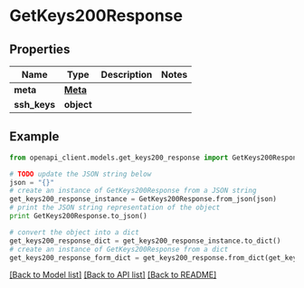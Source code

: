 # GetKeys200Response


## Properties
Name | Type | Description | Notes
------------ | ------------- | ------------- | -------------
**meta** | [**Meta**](Meta.md) |  | 
**ssh_keys** | **object** |  | 

## Example

```python
from openapi_client.models.get_keys200_response import GetKeys200Response

# TODO update the JSON string below
json = "{}"
# create an instance of GetKeys200Response from a JSON string
get_keys200_response_instance = GetKeys200Response.from_json(json)
# print the JSON string representation of the object
print GetKeys200Response.to_json()

# convert the object into a dict
get_keys200_response_dict = get_keys200_response_instance.to_dict()
# create an instance of GetKeys200Response from a dict
get_keys200_response_form_dict = get_keys200_response.from_dict(get_keys200_response_dict)
```
[[Back to Model list]](../README.md#documentation-for-models) [[Back to API list]](../README.md#documentation-for-api-endpoints) [[Back to README]](../README.md)


